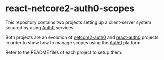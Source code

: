# react-netcore2-auth0-scopes

This repository contains two projects setting up a client-server system secured by using [Auth0](https://auth0.com/) services. 

Both projects are an evolution of [netcore2-auth0](https://github.com/andychiare/netcore2-auth0) and [react-auth0](https://github.com/andychiare/react-auth0) projects in order to show how to manage scopes using the [Auth0](https://auth0.com/) platform.

Refer to the README files of each project to setup them.